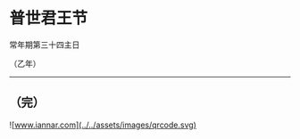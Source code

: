 # 普世君王节

常年期第三十四主日
<!-- .element: class="center" -->

（乙年）
<!-- .element: class="center" -->

---

## （完）

![www.iannar.com](../../assets/images/qrcode.svg)

<!-- .element: class="center" -->
